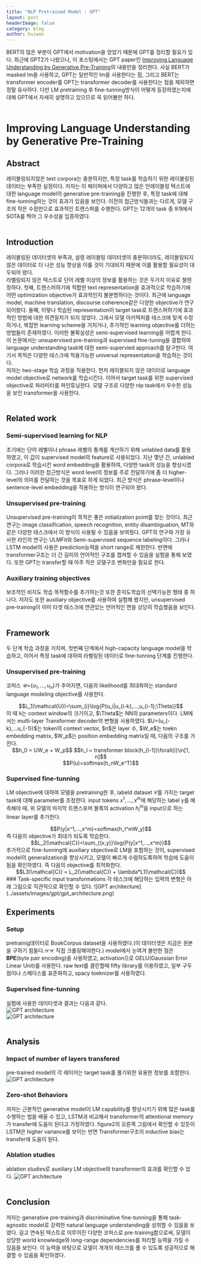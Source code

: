 ```yaml
---
title: "NLP Pretrained Model : GPT"
layout: post
headerImage: false
category: blog
author: huiwon
---
```

BERT의 많은 부분이 GPT에서 motivation을 얻었기 때문에 GPT를 정리할 필요가 있다. 최근에 GPT2가 나왔으나, 이 포스팅에서는 GPT paper인 [Improving Language Understanding by Generative Pre-Training](https://s3-us-west-2.amazonaws.com/openai-assets/research-covers/language-unsupervised/language_understanding_paper.pdf)의 내용만을 정리한다. 사실 BERT가 masked lm을 사용하고, GPT는 일반적인 lm을 사용한다는 점, 그리고 BERT는 transformer encoder를 GPT는 transformer decoder를 사용한다는 점을 제외하면 정말 유사하다. 다만 LM pretraining 후 fine-tunning방식이 어떻게 등장하였는지에 대해 GPT에서 자세히 설명하고 있으므로 꼭 읽어볼만 하다.   
<br>

# Improving Language Understanding by Generative Pre-Training  
## Abstract
레이블링되지않은 text corpora는 충분하지만, 특정 task를 학습하기 위한 레이블링된 데이터는 부족한 실정이다. 저자는 이 페이퍼에서 다양하고 많은 언레이블링 텍스트에 대한 language model의 generative pre-training을 진행한 후, 특정 task에 대해 fine-tunning하는 것이 효과가 있음을 보인다. 이전의 접근방식들과는 다르게, 모델 구조의 작은 수정만으로 효과적인 트랜스퍼를 수행한다. GPT는 12개의 task 중 9개에서 SOTA를 찍어 그 우수성을 입증하였다.  
<br>

## Introduction  
레이블링된 데이터셋의 부족과, 설령 레이블링 데이터셋이 충분하더라도, 레이블링되지 않은 데이터로 더 나은 성능 향상을 이룰 것이 기대되지 때문에 이를 활용할 필요성이 대두되어 왔다.  
라벨링되지 않은 텍스트로 단어 레벨 이상의 정보를 활용하는 것은 두가지 이유로 챌렌징하다. 첫째, 트랜스퍼하기에 적합한 text representation을 효과적으로 학습하기에 어떤 optimization objective가 효과적인지 불분명하다는 것이다. 최근에 language model, machine translation, discourse coherence같은 다양한 objective가 연구되어왔다. 둘째, 이렇나 학습된 representation이 target task로 트랜스퍼하기에 효과적인 방법에 대한 의견일치가 되지 않았다. 그래서 모델 아키텍처를 테스크에 맞게 수정하거나, 복잡한 learning scheme을 거치거나, 추가적인 learning objective를 더하는 방법들이 존재하였다. 이러한 불확실성은 semi-supervised learning을 어렵게 한다.  
이 논문에서는 unsupervised pre-training과 supervised fine-tuning을 결합하여 language understanding task에 대한 semi-supervied approach를 탐구한다. 여기서 목적은 다양한 테스크에 적용가능한 universal representation을 학습하는 것이다.  
저자는 two-stage 학습 과정을 적용한다. 먼저 레이블되지 않은 데이터로 language model objective로 network를 학습시킨다. 이어서 target task를 위한 supervised objective로 파라미터를 파인튜닝한다. 모델 구조로 다양한 nlp task에서 우수한 성능을 보인 transformer을 사용한다.  
<br>  

## Related work
### Semi-supervised learning for NLP  
초기에는 단어 레벨이나 phrase 레벨의 통계를 계산하기 위해 unlabled data를 활용하였고, 이 값이 supervised model의 feature로 사용되었다. 지난 몇년 간, unlabled corpora로 학습시킨 word embedding을 활용하여, 다양한 task의 성능을 향상시켰다. 그러나 이러한 접근방식은 word level의 정보를 주로 전달하기에 좀 더 higher-level의 의미를 전달하는 것을 목표로 하게 되었다. 최근 방식은 phrase-level이나 sentence-level embedding을 적용하는 방식이 연구되어 왔다.  

### Unsupervised pre-training  
Unsupervised pre-training의 목적은 좋은 initialization point를 찾는 것이다. 최근 연구는 image classification, speech recognition, entity disambiguation, MT와 같은 다양한 테스크에서 이 방식이 사용될 수 있음을 보여줬다. GPT의 연구와 가장 유사한 라인의 연구는 ULMFit와 Semi-supervised sequence labeling이다. 그러나 LSTM model의 사용은 prediction능력을 short range로 제한한다. 반면에 transformer구조는 더 긴 길이의 언어적인 구조를 캡쳐할 수 있음을 실험을 통해 보였다. 또한 GPT는 transfer할 때 아주 작은 모델구조 변화만을 필요로 한다.  

### Auxiliary training objectives  
보조적인 비지도 학습 목적함수를 추가하는것 또한 준지도학습의 선택가능한 형태 중 하나다. 저자도 또한 auxiliary objective를 사용하여 실험해 봤지만, unsupervised pre-training이 이미 타겟 테스크에 연관있는 언어적인 면을 상당히 학습했음을 보인다.  
<br>  

## Framework
두 단계 학습 과정을 거치며, 첫번째 단계에서 high-capacity language model을 학습하고, 이어서 특정 task에 대하여 라벨링된 데이터로 fine-tunning 단계를 진행한다.
### Unsupervised pre-training  
코퍼스 $\mathcal{U}=${$u_1, ..., u_n$}가 주어지면, 다음의 likelihood를 최대화하는 standard language modeling objective를 사용한다.  
<center>$$L_1(\mathcal{U})=\sum_{i}\log{P(u_i|u_{i-k},...,u_{i-1};\Theta)}$$</center>  
이 때 k는 context window의 크기이고, $\Theta$는 NN의 parameters이다. LM에서는 multi-layer Transformer decoder의 변형을 사용하였다.  
$U=(u_{-k},...u_{-1})$는 token의 context vector, $n$은 layer 수, $W_e$는 toekn embedding matrix, $W_p$는 position embedding matrix일 때, 다음의 구조를 가진다.  
<center>$$h_0 = UW_e + W_p$$ $$h_l = transformer block(h_{l-1})\forall{i}\in[1, n]$$</center> <center>$$P(u)=softmax(h_nW_e^T)$$</center>  

###  Supervised fine-tunning  
LM objective에 대하여 모델을 pretraining한 후, labeld dataset $\mathcal{C}$를 가지는 target task에 대해 parameter를 조정한다. input tokens $x^1,...,x^m$에 해당하는 label y를 예측해야 때, 위 모델의 마지막 트랜스포머 블록의 activation $h_l^m$을 input으로 하는 linear layer를 추가한다.  
<center>$$P(y|x^1,...,x^m)=softmax(h_l^mW_y)$$</center> 즉 다음의 objective가 최대가 되도록 학습한다. <center>$$L_2(\mathcal{C})=\sum_{(x,y)}\log{P(y|x^1,...,x^m)}$$</center>  
추가적으로 fine-tunning에 auxiliary objective로 LM을 포험하는 것이, supervised model의 generalization을 향상시키고, 모델이 빠르게 수렴하도록하여 학습에 도움이 됨을 확인하였다. 즉 다음의 objective를 최적화한다.  
<center>$$L3(\mathcal{C}) = L_2(\mathcal{C}) + \lambda*L1(\mathcal{C})$$</center>  
### Task-specific input transformations  
각 테스크에 해당하는 입력의 변형은 아래 그림으로 직관적으로 확인할 수 있다.  
![GPT architecture](../assets/images/gpt/gpt_architecture.png)  
<br>  

## Experiments  
### Setup  
pretrainig데이터로 BookCorpus dataset을 사용하였다.(이 데이터셋은 지금은 원본을 구하기 힘들다.ㅠㅠ 직접 크롤링해야한다.) model에서 눈여겨 볼만한 점은 **BPE**(byte pair encoding)을 사용하였고, activation으로 GELU(Gaussian Error Linear Unit)를 사용한다. raw text를 클린할때 fifty library를 이용하였고, 일부 구두점이나 스페이스를 표준화하고, spacy toeknizer를 사용하였다.  
### Supervised fine-tunning  
실험에 사용한 데이터셋과 결과는 다음과 같다.  
![GPT architecture](../assets/images/gpt/table1.png)  
![GPT architecture](../assets/images/gpt/table2_3.png)  
<br>  

## Analysis
### Impact of number of layers transfered  
pre-trained model의 각 레이어는 target task를 풀기위한 유용한 정보를 포함한다.  
![GPT architecture](../assets/images/gpt/figure2.png)  
### Zero-shot Behaviors  
저자는 근본적인 generative model이 LM capability를 향상시키기 위해 많은 task를 수행하는 법을 배울 수 있고, LSTM과 비교해서 transformer의 attentional memory가 transfer에 도움이 된다고 가정하였다. figure2의 오른쪽 그림에서 확인할 수 있듯이 LSTM은 higher variance를 보이는 반면 Transformer구조의 inductive bias는 transfer에 도움이 된다.  

### Ablation studies  
ablation studies로 auxiliary LM objective와 transformer의 효과를 확인할 수 있다.
![GPT architecture](../assets/images/gpt/table5.png)  
<br>  

## Conclusion  
저자는 generative pre-training과 discriminative fine-tunning을 통해 task-agnostic model로 강력한 natural language understanding을 성취할 수 있음을 보였다. 길고 연속된 텍스트로 이루어진 다양한 코퍼스로 pre-training함으로써, 모델이 상당한 world knowledge와 long-range dependencies를 처리할 능력을 가질 수 있음을 보인다. 이 능력을 바탕으로 모델이 개개의 테스크를 풀 수 있도록 성공적으로 해결할 수 있음을 확인하였다.
